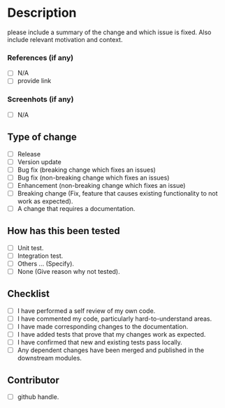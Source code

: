 # Description

please include a summary of the change and which issue is fixed. Also include relevant motivation and context.

### References (if any)

- [ ] N/A
- [ ] provide link

### Screenhots (if any)

- [ ] N/A

## Type of change

- [ ] Release
- [ ] Version update
- [ ] Bug fix (breaking change which fixes an issues)
- [ ] Bug fix (non-breaking change which fixes an issues)
- [ ] Enhancement (non-breaking change which fixes an issue)
- [ ] Breaking change (Fix, feature that causes existing functionality to not work as expected).
- [ ] A change that requires a documentation.

## How has this been tested

- [ ] Unit test.
- [ ] Integration test.
- [ ] Others ... (Specify).
- [ ] None (Give reason why not tested).

## Checklist

- [ ] I have performed a self review of my own code.
- [ ] I have commented my code, particularly hard-to-understand areas.
- [ ] I have made corresponding changes to the documentation.
- [ ] I have added tests that prove that my changes work as expected.
- [ ] I have confirmed that new and existing tests pass locally.
- [ ] Any dependent changes have been merged and published in the downstream modules.

## Contributor

- [ ] github handle.
